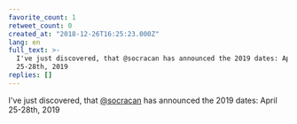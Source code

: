 ```yaml
---
favorite_count: 1
retweet_count: 0
created_at: "2018-12-26T16:25:23.000Z"
lang: en
full_text: >-
  I've just discovered, that @socracan has announced the 2019 dates: April
  25-28th, 2019
replies: []
---
```


I've just discovered, that [@socracan](https://twitter.com/socracan) has
announced the 2019 dates: April 25-28th, 2019
